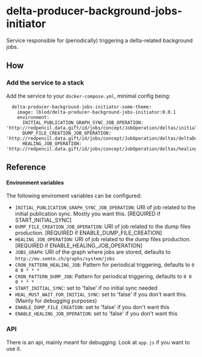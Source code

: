 # delta-producer-background-jobs-initiator

Service responsible for (periodically) triggering a delta-related background jobs.

## How
### Add the service to a stack
Add the service to your `docker-compose.yml`, minimal config being:

```
  delta-producer-background-jobs-initiator-some-theme:
    image: lblod/delta-producer-background-jobs-initiator:0.0.1
    environment:
      INITIAL_PUBLICATION_GRAPH_SYNC_JOB_OPERATION: 'http://redpencil.data.gift/id/jobs/concept/JobOperation/deltas/initialPublicationGraphSyncing/SomeTheme'
      DUMP_FILE_CREATION_JOB_OPERATION: 'http://redpencil.data.gift/id/jobs/concept/JobOperation/deltas/deltaDumpFileCreation/SomeTheme'
      HEALING_JOB_OPERATION: 'http://redpencil.data.gift/id/jobs/concept/JobOperation/deltas/healingOperation/SomeTheme'
```

## Reference
#### Environment variables
The following enviroment variables can be configured:
* `INITIAL_PUBLICATION_GRAPH_SYNC_JOB_OPERATION`: URI of job related to the initial publication sync. Mostly you want this. [REQUIRED if START_INITIAL_SYNC]
* `DUMP_FILE_CREATION_JOB_OPERATION`: URI of job related to the dump files production. [REQUIRED if ENABLE_DUMP_FILE_CREATION]
* `HEALING_JOB_OPERATION`: URI of job related to the dump files production. [REQUIRED if ENABLE_HEALING_JOB_OPERATION]
* `JOBS_GRAPH`: URI of the graph where jobs are stored, defaults to `http://mu.semte.ch/graphs/system/jobs`
* `CRON_PATTERN_HEALING_JOB`: Pattern for periodical triggering, defaults to `0 0 0 * * *`
* `CRON_PATTERN_DUMP_JOB`: Pattern for periodical triggering, defaults to `0 0 0 * * *`
* `START_INITIAL_SYNC`: set to 'false' if no initial sync needed
* `HEAL_MUST_WAIT_FOR_INITIAL_SYNC`: set to 'false' if you don't want this. (Mainly for debugging purposes)
* `ENABLE_DUMP_FILE_CREATION`: set to 'false' if you don't want this
* `ENABLE_HEALING_JOB_OPERATION`: set to 'false' if you don't want this

### API
There is an api, mainly meant for debugging. Look at `app.js` if you want to use it.
